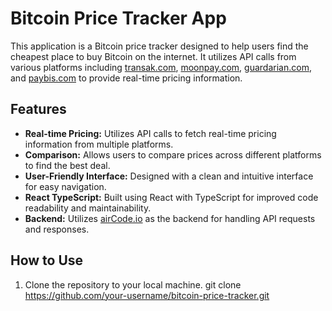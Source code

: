 # Bitcoin Price Tracker App

This application is a Bitcoin price tracker designed to help users find the cheapest place to buy Bitcoin on the internet. It utilizes API calls from various platforms including [transak.com](https://transak.com), [moonpay.com](https://moonpay.com), [guardarian.com](https://guardarian.com), and [paybis.com](https://paybis.com) to provide real-time pricing information.

## Features

- **Real-time Pricing:** Utilizes API calls to fetch real-time pricing information from multiple platforms.
- **Comparison:** Allows users to compare prices across different platforms to find the best deal.
- **User-Friendly Interface:** Designed with a clean and intuitive interface for easy navigation.
- **React TypeScript:** Built using React with TypeScript for improved code readability and maintainability.
- **Backend:** Utilizes [airCode.io](https://aircode.io) as the backend for handling API requests and responses.

## How to Use

1. Clone the repository to your local machine.
git clone https://github.com/your-username/bitcoin-price-tracker.git
